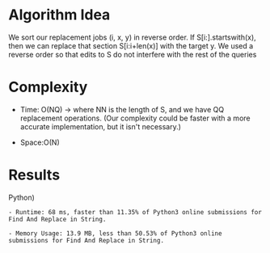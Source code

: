 # Algorithm Idea

We sort our replacement jobs (i, x, y) in reverse order. If S[i:].startswith(x), then we can replace that section S[i:i+len(x)] with the target y. We used a reverse order so that edits to S do not interfere with the rest of the queries

# Complexity

- Time: O(NQ) -> where NN is the length of S, and we have QQ replacement operations. (Our complexity could be faster with a more accurate implementation, but it isn't necessary.)

- Space:O(N)

# Results

Python)

    - Runtime: 68 ms, faster than 11.35% of Python3 online submissions for Find And Replace in String.

    - Memory Usage: 13.9 MB, less than 50.53% of Python3 online submissions for Find And Replace in String.
